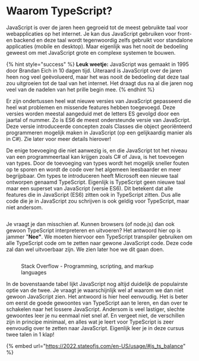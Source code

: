 # Waarom TypeScript?

JavaScript is over de jaren heen gegroeid tot de meest gebruikte taal voor webapplicaties op het internet. Je kan dus JavaScript gebruiken voor front- en backend en deze taal wordt tegenwoordig zelfs gebruikt voor standalone applicaties (mobile en desktop). Maar eigenlijk was het nooit de bedoeling geweest om met JavaScript grote en complexe systemen te bouwen.

{% hint style="success" %}
**Leuk weetje:** JavaScript was gemaakt in 1995 door Brandan Eich in 10 dagen tijd. Uiteraard is JavaScript over de jaren heen nog veel geëvolueerd, maar het was nooit de bedoeling dat deze taal zou uitgroeien tot de taal van het internet. Het draagt dus na al die jaren nog veel van de nadelen van het prille begin mee.
{% endhint %}

Er zijn ondertussen heel wat nieuwe versies van JavaScript gepasseerd die heel wat problemen en missende features hebben toegevoegd. Deze versies worden meestal aangeduid met de letters ES gevolgd door een jaartal of nummer. Zo is ES6 de meest ondersteunde versie van JavaScript. Deze versie introduceerde concepten zoals Classes die object georiënteerd programmeren mogelijk maken in JavaScript (op een gelijkaardig manier als in C#). Zie later voor meer details hierover!

De enige toevoeging die niet aanwezig is, en die JavaScript tot het niveau van een programmeertaal kan krijgen zoals C# of Java, is het toevoegen van types. Door de toevoeging van types wordt het mogelijk sneller fouten op te sporen en wordt de code over het algemeen leesbaarder en meer begrijpbaar. Om types te introduceren heeft Microsoft een nieuwe taal ontworpen genaamd TypeScript. Eigenlijk is TypeScript geen nieuwe taal maar een superset van JavaScript (versie ES6). Dit betekent dat alle features die in JavaScript (ES6) zitten ook in TypeScript zitten. Dus alle code die je in JavaScript zou schrijven is ook geldig voor TypeScript, maar niet andersom.

<figure><img src="../.gitbook/assets/image%20(1)%20(1).png" alt=""><figcaption></figcaption></figure>

Je vraagt je dan misschien af. Kunnen browsers (of node.js) dan ook gewoon TypeScript interpreteren en uitvoeren? Het antwoord hier op is jammer "**Nee"**. We moeten hiervoor een TypeScript transpiler gebruiken om alle TypeScript code om te zetten naar gewone JavaScript code. Deze code zal dan wel uitvoerbaar zijn. We zien later hoe we dit gaan doen.

<figure><img src="../.gitbook/assets/image%20(1)%20(1)%20(1).png" alt=""><figcaption><p>Stack Overflow - Programming, scripting, and markup languages</p></figcaption></figure>

In de bovenstaande tabel lijkt JavaScript nog altijd duidelijk de populairste optie van de twee. Je vraagt je waarschijnlijk wel af waarom we dan niet gewoon JavaScript zien. Het antwoord is hier heel eenvoudig. Het is beter om eerst de goede gewoontes van TypeScript aan te leren, en dan over te schakelen naar het lossere JavaScript. Andersom is veel lastiger, slechte gewoontes leer je nu eenmaal niet snel af. En vergeet niet, de verschillen zijn in principe minimaal, en alles wat je leert voor TypeScript is zeer eenvoudig over te zetten naar JavaScript. Eigenlijk leer je in deze cursus twee talen in 1 klap!

{% embed url="https://2022.stateofjs.com/en-US/usage/#js_ts_balance" %}
